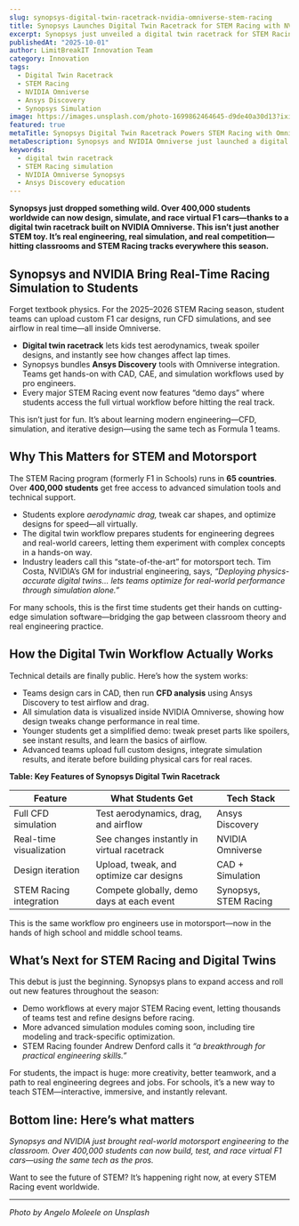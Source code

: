 ```yaml
---
slug: synopsys-digital-twin-racetrack-nvidia-omniverse-stem-racing
title: Synopsys Launches Digital Twin Racetrack for STEM Racing with NVIDIA Omniverse
excerpt: Synopsys just unveiled a digital twin racetrack for STEM Racing, powered by NVIDIA Omniverse. Over 400,000 students can now run virtual F1 car simulations and test designs.
publishedAt: "2025-10-01"
author: LimitBreakIT Innovation Team
category: Innovation
tags:
  - Digital Twin Racetrack
  - STEM Racing
  - NVIDIA Omniverse
  - Ansys Discovery
  - Synopsys Simulation
image: https://images.unsplash.com/photo-1699862464645-d9de40a30d13?ixid=M3w4MTA4NzR8MHwxfHNlYXJjaHwxfHxpbm5vdmF0aW9uJTIwZGlnaXRhbCUyMHR3aW4lMjByYWNldHJhY2slMjBTVEVNJTIwUmFjaW5nJTIwc2ltdWxhdGlvbnxlbnwxfDB8fHwxNzU5Mjk3MzQyfDA&ixlib=rb-4.1.0&w=1200&h=600&fit=crop&q=80
featured: true
metaTitle: Synopsys Digital Twin Racetrack Powers STEM Racing with Omniverse
metaDescription: Synopsys and NVIDIA Omniverse just launched a digital twin racetrack for STEM Racing. 400,000+ students now run virtual F1 car simulations and optimize their designs.
keywords:
  - digital twin racetrack
  - STEM Racing simulation
  - NVIDIA Omniverse Synopsys
  - Ansys Discovery education
---
```


**Synopsys just dropped something wild. Over **400,000 students** worldwide can now design, simulate, and race virtual F1 cars—thanks to a digital twin racetrack built on **NVIDIA Omniverse**. This isn’t just another STEM toy. It’s real engineering, real simulation, and real competition—hitting classrooms and STEM Racing tracks everywhere this season.**

## Synopsys and NVIDIA Bring Real-Time Racing Simulation to Students

Forget textbook physics. For the 2025–2026 STEM Racing season, student teams can upload custom F1 car designs, run CFD simulations, and see airflow in real time—all inside Omniverse.

- **Digital twin racetrack** lets kids test aerodynamics, tweak spoiler designs, and instantly see how changes affect lap times.
- Synopsys bundles **Ansys Discovery** tools with Omniverse integration. Teams get hands-on with CAD, CAE, and simulation workflows used by pro engineers.
- Every major STEM Racing event now features “demo days” where students access the full virtual workflow before hitting the real track.

This isn’t just for fun. It’s about learning modern engineering—CFD, simulation, and iterative design—using the same tech as Formula 1 teams.

## Why This Matters for STEM and Motorsport

The STEM Racing program (formerly F1 in Schools) runs in **65 countries**. Over **400,000 students** get free access to advanced simulation tools and technical support.

- Students explore *aerodynamic drag,* tweak car shapes, and optimize designs for speed—all virtually.
- The digital twin workflow prepares students for engineering degrees and real-world careers, letting them experiment with complex concepts in a hands-on way.
- Industry leaders call this “state-of-the-art” for motorsport tech. Tim Costa, NVIDIA’s GM for industrial engineering, says, *“Deploying physics-accurate digital twins… lets teams optimize for real-world performance through simulation alone.”*

For many schools, this is the first time students get their hands on cutting-edge simulation software—bridging the gap between classroom theory and real engineering practice.

## How the Digital Twin Workflow Actually Works

Technical details are finally public. Here’s how the system works:

- Teams design cars in CAD, then run **CFD analysis** using Ansys Discovery to test airflow and drag.
- All simulation data is visualized inside NVIDIA Omniverse, showing how design tweaks change performance in real time.
- Younger students get a simplified demo: tweak preset parts like spoilers, see instant results, and learn the basics of airflow.
- Advanced teams upload full custom designs, integrate simulation results, and iterate before building physical cars for real races.

**Table: Key Features of Synopsys Digital Twin Racetrack**

| Feature                     | What Students Get                          | Tech Stack                |
|----------------------------|--------------------------------------------|---------------------------|
| Full CFD simulation        | Test aerodynamics, drag, and airflow       | Ansys Discovery           |
| Real-time visualization    | See changes instantly in virtual racetrack | NVIDIA Omniverse          |
| Design iteration           | Upload, tweak, and optimize car designs    | CAD + Simulation          |
| STEM Racing integration    | Compete globally, demo days at each event  | Synopsys, STEM Racing     |

This is the same workflow pro engineers use in motorsport—now in the hands of high school and middle school teams.

## What’s Next for STEM Racing and Digital Twins

This debut is just the beginning. Synopsys plans to expand access and roll out new features throughout the season:

- Demo workflows at every major STEM Racing event, letting thousands of teams test and refine designs before racing.
- More advanced simulation modules coming soon, including tire modeling and track-specific optimization.
- STEM Racing founder Andrew Denford calls it *“a breakthrough for practical engineering skills.”*

For students, the impact is huge: more creativity, better teamwork, and a path to real engineering degrees and jobs. For schools, it’s a new way to teach STEM—interactive, immersive, and instantly relevant.

## Bottom line: Here’s what matters

*Synopsys and NVIDIA just brought real-world motorsport engineering to the classroom. Over 400,000 students can now build, test, and race virtual F1 cars—using the same tech as the pros.*

Want to see the future of STEM? It’s happening right now, at every STEM Racing event worldwide.



---

*Photo by Angelo Moleele on Unsplash*